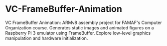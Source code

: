 # VC-FrameBuffer-Animation
VC FrameBuffer Animation: ARMv8 assembly project for FAMAF's Computer Organization course. Generates static images and animated figures on a Raspberry Pi 3 emulator using FrameBuffer. Explore low-level graphics manipulation and hardware initialization.
